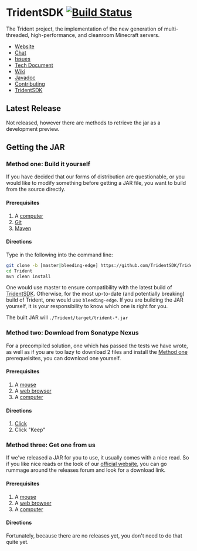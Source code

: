 TridentSDK [![Build Status](https://travis-ci.org/TridentSDK/Trident.svg?branch=bleeding-edge)](https://travis-ci.org/TridentSDK/Trident)
=========

The Trident project, the implementation of the new generation of multi-threaded, high-performance, and cleanroom Minecraft servers.

* [Website](https://tridentsdk.net)
* [Chat](https://tridentsdk.net/chat)
* [Issues](https://tridentsdk.atlassian.net/projects/TRD/issues)
* [Tech Document](https://tridentsdk.net/techdoc/)
* [Wiki](https://tridentsdkwiki.atlassian.net/wiki/dashboard.action)
* [Javadoc](https://tridentsdk.github.io/javadocs)
* [Contributing](https://tridentsdkwiki.atlassian.net/wiki/display/DEV/Trident+Development)
* [TridentSDK](https://github.com/TridentSDK/TridentSDK)

## Latest Release ##

Not released, however there are methods to retrieve the jar as a development preview.

## Getting the JAR ##

### Method one: Build it yourself ###

If you have decided that our forms of distribution are questionable, or you would like to modify something before getting a JAR file, you want to build from the source directly.

#### Prerequisites ####

1. A [computer](https://en.wikipedia.org/wiki/Computer)
2. [Git](https://git-scm.com/)
3. [Maven](https://maven.apache.org/)

#### Directions ####

Type in the following into the command line:

```bash
git clone -b [master|bleeding-edge] https://github.com/TridentSDK/Trident.git
cd Trident
mvn clean install
```

One would use master to ensure compatibility with the latest build of [TridentSDK](https://github.com/TridentSDK/TridentSDK). Otherwise, for the most up-to-date (and potentially breaking) build of Trident, one would use `bleeding-edge`. If you are building the JAR yourself, it is your responsibility to know which one is right for you.

The built JAR will `./Trident/target/trident-*.jar`

### Method two: Download from Sonatype Nexus ###

For a precompiled solution, one which has passed the tests we have wrote, as well as if you are too lazy to download 2 files and install the [Method one](#method-one-build-it-yourself) prerequeisites, you can download one yourself.

#### Prerequisites ####

1. A [mouse](https://en.wikipedia.org/wiki/Mouse_(computing))
2. A [web browser](https://en.wikipedia.org/wiki/Web_browser)
3. A [computer](https://en.wikipedia.org/wiki/Computer)

#### Directions ####

1. [Click](https://oss.sonatype.org/service/local/artifact/maven/redirect?r=snapshots&g=net.tridentsdk&a=trident&v=0.3-SNAPSHOT&e=jar)
2. Click "Keep"

### Method three: Get one from us ###

If we've released a JAR for you to use, it usually comes with a nice read. So if you like nice reads or the look of our [official website](https://tridentsdk.net), you can go rummage around the releases forum and look for a download link.

#### Prerequisites ####

1. A [mouse](https://en.wikipedia.org/wiki/Mouse_(computing))
2. A [web browser](https://en.wikipedia.org/wiki/Web_browser)
3. A [computer](https://en.wikipedia.org/wiki/Computer)

#### Directions ####

Fortunately, because there are no releases yet, you don't need to do that quite yet.